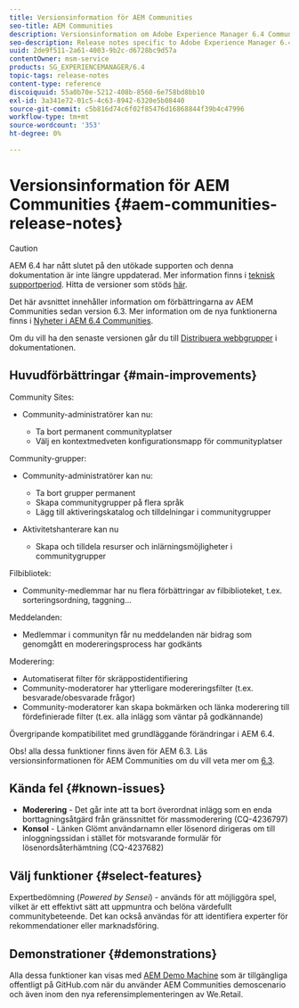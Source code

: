 ```yaml
---
title: Versionsinformation för AEM Communities
seo-title: AEM Communities
description: Versionsinformation om Adobe Experience Manager 6.4 Communities.
seo-description: Release notes specific to Adobe Experience Manager 6.4 Communities.
uuid: 2de9f511-2a61-4003-9b2c-d6728bc9d57a
contentOwner: msm-service
products: SG_EXPERIENCEMANAGER/6.4
topic-tags: release-notes
content-type: reference
discoiquuid: 55a0b70e-5212-408b-8560-6e758bd8bb10
exl-id: 3a341e72-01c5-4c63-8942-6320e5b08440
source-git-commit: c5b816d74c6f02f85476d16868844f39b4c47996
workflow-type: tm+mt
source-wordcount: '353'
ht-degree: 0%

---
```


# Versionsinformation för AEM Communities {#aem-communities-release-notes}

>[!CAUTION]
>
>AEM 6.4 har nått slutet på den utökade supporten och denna dokumentation är inte längre uppdaterad. Mer information finns i [teknisk supportperiod](https://helpx.adobe.com/support/programs/eol-matrix.html). Hitta de versioner som stöds [här](https://experienceleague.adobe.com/docs/).

Det här avsnittet innehåller information om förbättringarna av AEM Communities sedan version 6.3. Mer information om de nya funktionerna finns i [Nyheter i AEM 6.4 Communities](/help/communities/whats-new-aem-communities.md).

Om du vill ha den senaste versionen går du till [Distribuera webbgrupper](/help/communities/deploy-communities.md#latest-releases) i dokumentationen.

## Huvudförbättringar {#main-improvements}

Community Sites:

* Community-administratörer kan nu:

   * Ta bort permanent communityplatser
   * Välj en kontextmedveten konfigurationsmapp för communityplatser

Community-grupper:

* Community-administratörer kan nu:

   * Ta bort grupper permanent
   * Skapa communitygrupper på flera språk
   * Lägg till aktiveringskatalog och tilldelningar i communitygrupper

* Aktivitetshanterare kan nu

   * Skapa och tilldela resurser och inlärningsmöjligheter i communitygrupper

Filbibliotek:

* Community-medlemmar har nu flera förbättringar av filbiblioteket, t.ex. sorteringsordning, taggning...

Meddelanden:

* Medlemmar i communityn får nu meddelanden när bidrag som genomgått en modereringsprocess har godkänts

Moderering:

* Automatiserat filter för skräppostidentifiering
* Community-moderatorer har ytterligare modereringsfilter (t.ex. besvarade/obesvarade frågor)
* Community-moderatorer kan skapa bokmärken och länka moderering till fördefinierade filter (t.ex. alla inlägg som väntar på godkännande)

Övergripande kompatibilitet med grundläggande förändringar i AEM 6.4.

Obs! alla dessa funktioner finns även för AEM 6.3. Läs versionsinformationen för AEM Communities om du vill veta mer om [6.3](https://helpx.adobe.com/experience-manager/6-3/release-notes.html).

## Kända fel {#known-issues}

* **Moderering** - Det går inte att ta bort överordnat inlägg som en enda borttagningsåtgärd från gränssnittet för massmoderering (CQ-4236797)
* **Konsol** - Länken Glömt användarnamn eller lösenord dirigeras om till inloggningssidan i stället för motsvarande formulär för lösenordsåterhämtning (CQ-4237682)

## Välj funktioner {#select-features}

Expertbedömning (*Powered by Sensei*) - används för att möjliggöra spel, vilket är ett effektivt sätt att uppmuntra och belöna värdefullt communitybeteende. Det kan också användas för att identifiera experter för rekommendationer eller marknadsföring.

## Demonstrationer {#demonstrations}

Alla dessa funktioner kan visas med [AEM Demo Machine](https://github.com/Adobe-Marketing-Cloud/aem-demo-machine/wiki) som är tillgängliga offentligt på GitHub.com när du använder AEM Communities demoscenario och även inom den nya referensimplementeringen av We.Retail.
